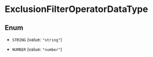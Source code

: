 
# ExclusionFilterOperatorDataType

## Enum


* `STRING` (value: `"string"`)

* `NUMBER` (value: `"number"`)



